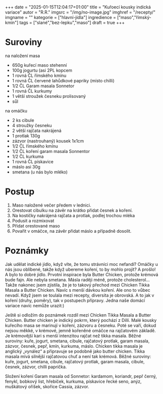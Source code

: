 
+++
date = "2025-01-15T12:04:17+01:00"
title = "Kuřoecí kousky indická variace"
autor = "R.R."
imgsrc = "/img/no-image.jpg"
imghref = "/recepty/"
imgname = ""
kategorie = ["hlavní-jídla"]
ingredience = ["maso","římský-kmín"]
tags = ["slané","bez-lepku","maso"]
draft = true
+++


# Suroviny
na naložení masa
- 650g kuřecí maso stehenní   
- 100g jogurtu (asi 2PL kopcem
- 1 rovná ČL římského kmínu
- 1 rovná ČL červené lahůdkové papriky (místo chilli)
- 1/2 ČL Garam masala Sonnetor
- 1 rovná ČL kurkumy
- 1 větší stroužek česneku prolisovaný
- sůl

na omáčku
- 2 ks cibule 
- 4 stroužky česneku
- 2 větší rajčata nakrájená
- 1 protlak 130g
- zázvor (nastrouhaný) kousek 1x1cm
- 1/2 ČL římského kmínu
- 1/2 ČL koření garam masala Sonnentor
- 1/2 ČL kurkuma
- 1 rovná ČL pískavice
- máslo asi 30g
- smetana (u nás bylo mléko)

# Postup
1. Maso naložené večer předem v lednici.
2. Orestovat cibulku na závěr na krátko přidat česnek a koření.
3. Na kostičky nakrájená rajčata a protlak, podlej trochou mléka
4. Podusit a rozmixovat
5. Přidat orestované maso
6. Povařit v omáčce, na závěr přidat máslo a případně dosolit.

# Poznámky
Jak udělat indické jídlo, když víte, že tomu strávníci moc nefandí? Omáčky u nás jsou oblíbené, takže když ubereme koření, to by mohlo projít? A prošlo! A bylo to dobré jídlo.
Prvotní inspirace byla Butter Chicken, protože krémová bude fajn. Ale nebyla smetana. Másla raději méně, protože cholesterol... Takže nakonec jsem zjistila, že je to takový přechod mezi Chicken Tikka Masala a Butter Chicken.
Navíc s menší dávkou koření. Ale ono to vůbec nevadí. Když jsem se toulala mezi recepty, diversita je obrovská. A to jak v koření (druhy, poměry), tak v postupech přípravy. Jedna naše domácí variace navíc nemůže urazit:)

Ještě si odložím do poznámek rozdíl mezi Chicken Tikka Masala a Butter Chicken. Butter chicken je indický pokrm, který pochází z Dillí. Malé kousky kuřecího masa se marinují v koření, zázvoru a česneku. Poté se vaří, dokud nejsou měkké, v krémové, jemně kořeněné omáčce na rajčatovém základě. Je krémovější kari s menší intenzitou rajčat než tikka masala. Běžné suroviny: kuře, jogurt, smetana, cibule, rajčatový protlak, garam masala, zázvor, česnek, pepř, kmín, kurkuma, máslo. Chicken tikka masala je anglický „vynález“ a připravuje se podobně jako butter chicken. Tikka masala mívá silnější rajčatovou chuť a není tak krémová. Běžné suroviny: kuře, jogurt, smetana, cibule, rajčatový protlak, garam masala, cibule, česnek, zázvor, chilli paprička.

Složení koření Garam masala od Sonnetor: kardamom, koriandr, pepř černý, fenykl, bobkový list, hřebíček, kurkuma, pískavice řecké seno, anýz, muškátový oříšek, skořice Cassia, zázvor. 

<!-- --> 
